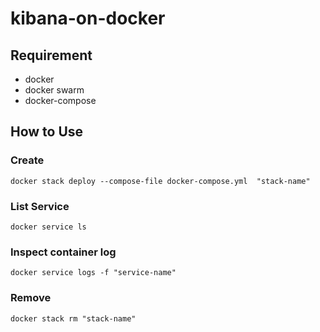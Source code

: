 # kibana-on-docker
## Requirement
- docker
- docker swarm
- docker-compose

## How to Use
### Create
`docker stack deploy --compose-file docker-compose.yml  "stack-name"`

### List Service
`docker service ls`

### Inspect container log
`docker service logs -f "service-name"`

### Remove
`docker stack rm "stack-name"`
